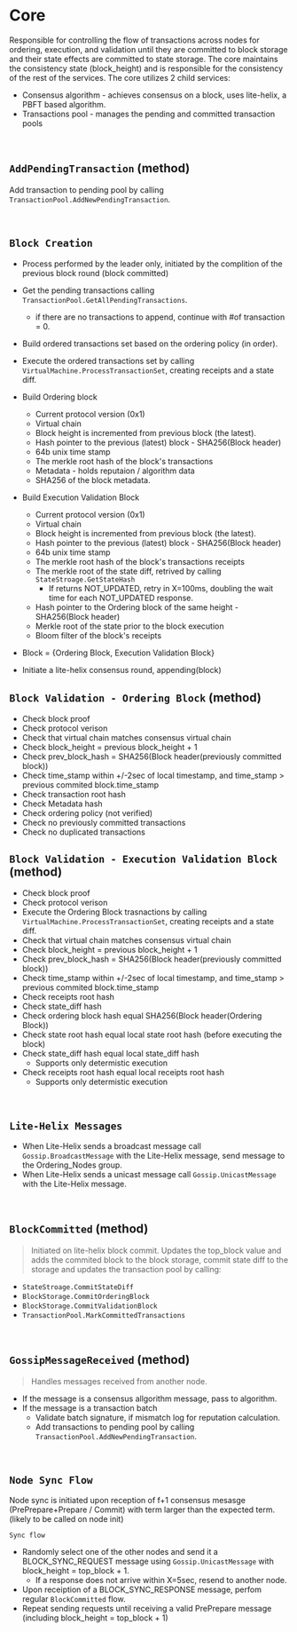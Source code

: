 # Core
Responsible for controlling the flow of transactions across nodes for ordering, execution, and validation until they are committed to block storage and their state effects are committed to state storage.
The core maintains the consistency state (block_height) and is responsible for the consistency of the rest of the services.
The core utilizes 2 child services:
* Consensus algorithm - achieves consensus on a block, uses lite-helix, a PBFT based algorithm.
* Transactions pool - manages the pending and committed transaction pools

&nbsp;
## `AddPendingTransaction` (method)
Add transaction to pending pool by calling `TransactionPool.AddNewPendingTransaction`.

&nbsp;
## `Block Creation`
* Process performed by the leader only, initiated by the complition of the previous block round (block committed)
* Get the pending transactions calling `TransactionPool.GetAllPendingTransactions`.
  * if there are no transactions to append, continue with #of transaction = 0.
* Build ordered transactions set based on the ordering policy (in order).
* Execute the ordered transactions set by calling `VirtualMachine.ProcessTransactionSet`, creating receipts and a state diff.
* Build Ordering block
  * Current protocol version (0x1)
  * Virtual chain 
  * Block height is incremented from previous block (the latest).
  * Hash pointer to the previous (latest) block - SHA256(Block header) 
  * 64b unix time stamp 
  * The merkle root hash of the block's transactions
  * Metadata - holds reputaion / algorithm data
  * SHA256 of the block metadata.
* Build Execution Validation Block
  * Current protocol version (0x1)
  * Virtual chain 
  * Block height is incremented from previous block (the latest).
  * Hash pointer to the previous (latest) block - SHA256(Block header)
  * 64b unix time stamp 
  * The merkle root hash of the block's transactions receipts
  * The merkle root of the state diff, retrived by calling `StateStroage.GetStateHash`
    * If returns NOT_UPDATED, retry in X=100ms, doubling the wait time for each NOT_UPDATED response.
  * Hash pointer to the Ordering block of the same height - SHA256(Block header)
  * Merkle root of the state prior to the block execution
  * Bloom filter of the block's receipts

* Block = {Ordering Block, Execution Validation Block}
* Initiate a lite-helix consensus round, appending(block)

## `Block Validation - Ordering Block` (method)
* Check block proof
* Check protocol verison
* Check that virtual chain matches consensus virtual chain 
* Check block_height = previous block_height + 1
* Check prev_block_hash = SHA256(Block header(previously committed block))
* Check time_stamp within +/-2sec of local timestamp, and time_stamp > previous commited block.time_stamp
* Check transaction root hash 
* Check Metadata hash 
* Check ordering policy (not verified)
* Check no previously committed transactions
* Check no duplicated transactions

## `Block Validation - Execution Validation Block` (method)
* Check block proof
* Check protocol verison
* Execute the Ordering Block trasnactions by calling `VirtualMachine.ProcessTransactionSet`, creating receipts and a state diff.
* Check that virtual chain matches consensus virtual chain 
* Check block_height = previous block_height + 1
* Check prev_block_hash = SHA256(Block header(previously committed block))
* Check time_stamp within +/-2sec of local timestamp, and time_stamp > previous commited block.time_stamp
* Check receipts root hash
* Check state_diff hash 
* Check ordering block hash equal SHA256(Block header(Ordering Block))
* Check state root hash equal local state root hash (before executing the block)
* Check state_diff hash equal local state_diff hash 
  * Supports only determistic execution 
* Check receipts root hash equal local receipts root hash 
  * Supports only determistic execution 

&nbsp;
## `Lite-Helix Messages`
* When Lite-Helix sends a broadcast message call `Gossip.BroadcastMessage` with the Lite-Helix message, send message to the Ordering_Nodes group.
* When Lite-Helix sends a unicast message call `Gossip.UnicastMessage` with the Lite-Helix message.

&nbsp;
## `BlockCommitted` (method)
> Initiated on lite-helix block commit. Updates the top_block value and adds the commited block to the block storage, commit state diff to the storage and updates the transaction pool by calling:
* `StateStroage.CommitStateDiff`
* `BlockStorage.CommitOrderingBlock`
* `BlockStorage.CommitValidationBlock`
* `TransactionPool.MarkCommittedTransactions`

&nbsp;
## `GossipMessageReceived` (method)
> Handles messages received from another node. 
* If the message is a consensus allgorithm message, pass to algorithm.
* If the message is a transaction batch
  * Validate batch signature, if mismatch log for reputation calculation.
  * Add transactions to pending pool by calling `TransactionPool.AddNewPendingTransaction`.


&nbsp;
## `Node Sync Flow`
Node sync is initiated upon reception of f+1 consensus mesasge (PrePrepare+Prepare / Commit) with term larger than the expected term. (likely to be called on node init)

`Sync flow`
* Randomly select one of the other nodes and send it a BLOCK_SYNC_REQUEST message using `Gossip.UnicastMessage` with block_height = top_block + 1.
  * If a response does not arrive within X=5sec, resend to another node.
* Upon receiption of a BLOCK_SYNC_RESPONSE message, perfom regular `BlockCommitted` flow.
* Repeat sending requests until receiving a valid PrePrepare message (including block_height = top_block + 1)

